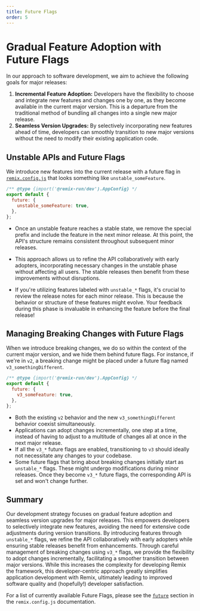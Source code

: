 ```yaml
---
title: Future Flags
order: 5
---
```


# Gradual Feature Adoption with Future Flags

In our approach to software development, we aim to achieve the following goals for major releases:

1. **Incremental Feature Adoption:** Developers have the flexibility to choose and integrate new features and changes one by one, as they become available in the current major version. This is a departure from the traditional method of bundling all changes into a single new major release.
2. **Seamless Version Upgrades:** By selectively incorporating new features ahead of time, developers can smoothly transition to new major versions without the need to modify their existing application code.

## Unstable APIs and Future Flags

We introduce new features into the current release with a future flag in [`remix.config.js`][remix-config] that looks something like `unstable_someFeature`.

```js filename=remix.config.js
/** @type {import('@remix-run/dev').AppConfig} */
export default {
  future: {
    unstable_someFeature: true,
  },
};
```

- Once an unstable feature reaches a stable state, we remove the special prefix and include the feature in the next minor release. At this point, the API's structure remains consistent throughout subsequent minor releases.

- This approach allows us to refine the API collaboratively with early adopters, incorporating necessary changes in the unstable phase without affecting all users. The stable releases then benefit from these improvements without disruptions.

- If you're utilizing features labeled with `unstable_*` flags, it's crucial to review the release notes for each minor release. This is because the behavior or structure of these features might evolve. Your feedback during this phase is invaluable in enhancing the feature before the final release!

## Managing Breaking Changes with Future Flags

When we introduce breaking changes, we do so within the context of the current major version, and we hide them behind future flags. For instance, if we're in `v2`, a breaking change might be placed under a future flag named `v3_somethingDifferent`.

```js filename=remix.config.js
/** @type {import('@remix-run/dev').AppConfig} */
export default {
  future: {
    v3_someFeature: true,
  },
};
```

- Both the existing `v2` behavior and the new `v3_somethingDifferent` behavior coexist simultaneously.
- Applications can adopt changes incrementally, one step at a time, instead of having to adjust to a multitude of changes all at once in the next major release.
- If all the `v3_*` future flags are enabled, transitioning to `v3` should ideally not necessitate any changes to your codebase.
- Some future flags that bring about breaking changes initially start as `unstable_*` flags. These might undergo modifications during minor releases. Once they become `v3_*` future flags, the corresponding API is set and won't change further.

## Summary

Our development strategy focuses on gradual feature adoption and seamless version upgrades for major releases. This empowers developers to selectively integrate new features, avoiding the need for extensive code adjustments during version transitions. By introducing features through `unstable_*` flags, we refine the API collaboratively with early adopters while ensuring stable releases benefit from enhancements. Through careful management of breaking changes using `v3_*` flags, we provide the flexibility to adopt changes incrementally, facilitating a smoother transition between major versions. While this increases the complexity for developing Remix the framework, this developer-centric approach greatly simplifies application development with Remix, ultimately leading to improved software quality and (hopefully!) developer satisfaction.

For a list of currently available Future Flags, please see the [`future`][remix-config-future] section in the `remix.config.js` documentation.

[remix-config]: ../file-conventions/remix-config
[remix-config-future]: ../file-conventions/remix-config#future
